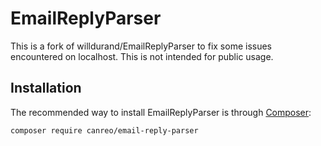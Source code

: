 # EmailReplyParser

This is a fork of willdurand/EmailReplyParser to fix some issues encountered on localhost.  This is not intended for public usage.

## Installation

The recommended way to install EmailReplyParser is through
[Composer](http://getcomposer.org/):

```shell
composer require canreo/email-reply-parser
```

